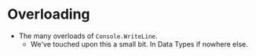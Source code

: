 # Overloading

- The many overloads of `Console.WriteLine`.
  - We've touched upon this a small bit. In Data Types if nowhere else.
